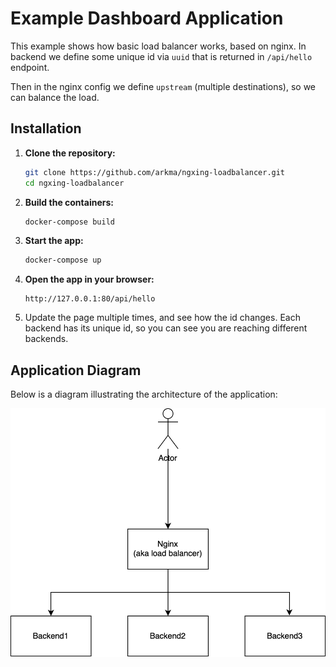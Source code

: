 # Example Dashboard Application
This example shows how basic load balancer works, based on nginx.
In backend we define some unique id via `uuid` that is returned in `/api/hello` endpoint.

Then in the nginx config we define `upstream` (multiple destinations), so we can balance the load.
## Installation

1. **Clone the repository:**
    ```sh
    git clone https://github.com/arkma/ngxing-loadbalancer.git
    cd ngxing-loadbalancer
    ```

3. **Build the containers:**
    ```sh
    docker-compose build
    ```
4. **Start the app:**
    ```sh
    docker-compose up
    ```

3. **Open the app in your browser:**
    ```
    http://127.0.0.1:80/api/hello
    ```

3. Update the page multiple times, and see how the id changes.
    Each backend has its unique id, so you can see you are reaching different backends.

## Application Diagram

Below is a diagram illustrating the architecture of the application:

![Application Diagram](app_diagram.svg)
